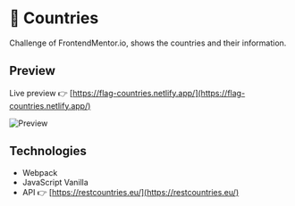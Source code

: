 # 👾 Countries
Challenge of FrontendMentor.io, shows the countries and their information.

## Preview

Live preview 👉 [https://flag-countries.netlify.app/](https://flag-countries.netlify.app/)

![Preview](https://repository-images.githubusercontent.com/286867809/d058b800-0270-11eb-85ed-314f390d65d3)


## Technologies

* Webpack
* JavaScript Vanilla
* API 👉 [https://restcountries.eu/](https://restcountries.eu/)
